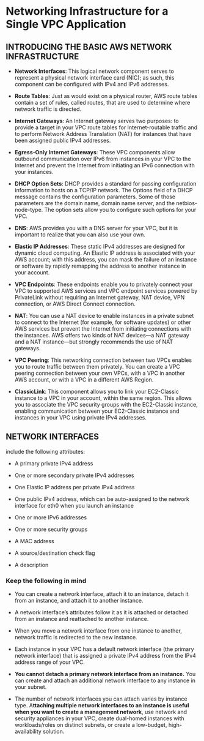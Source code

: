 # Networking Infrastructure for a Single VPC Application

## INTRODUCING THE BASIC AWS NETWORK INFRASTRUCTURE

- **Network Interfaces**: This logical network component serves to represent a physical network interface card (NIC); as such, this component can be configured with IPv4 and IPv6 addresses.

- **Route Tables**: Just as would exist on a physical router, AWS route tables contain a set of rules, called routes, that are used to determine where network traffic is directed.

- **Internet Gateways**: An Internet gateway serves two purposes: to provide a target in your VPC route tables for Internet-routable traffic and to perform Network Address Translation (NAT) for instances that have been assigned public IPv4 addresses.

- **Egress-Only Internet Gateways**: These VPC components allow outbound communication over IPv6 from instances in your VPC to the Internet and prevent the Internet from initiating an IPv6 connection with your instances.

- **DHCP Option Sets**: DHCP provides a standard for passing configuration information to hosts on a TCP/IP network. The Options field of a DHCP message contains the configuration parameters. Some of those parameters are the domain name, domain name server, and the netbios-node-type. The option sets allow you to configure such options for your VPC.

- **DNS**: AWS provides you with a DNS server for your VPC, but it is important to realize that you can also use your own.

- **Elastic IP Addresses**: These static IPv4 addresses are designed for dynamic cloud computing. An Elastic IP address is associated with your AWS account; with this address, you can mask the failure of an instance or software by rapidly remapping the address to another instance in your account.

- **VPC Endpoints**: These endpoints enable you to privately connect your VPC to supported AWS services and VPC endpoint services powered by PrivateLink without requiring an Internet gateway, NAT device, VPN connection, or AWS Direct Connect connection.

- **NAT**: You can use a NAT device to enable instances in a private subnet to connect to the Internet (for example, for software updates) or other AWS services but prevent the Internet from initiating connections with the instances. AWS offers two kinds of NAT devices—a NAT gateway and a NAT instance—but strongly recommends the use of NAT gateways.

- **VPC Peering**: This networking connection between two VPCs enables you to route traffic between them privately. You can create a VPC peering connection between your own VPCs, with a VPC in another AWS account, or with a VPC in a different AWS Region.

- **ClassicLink**: This component allows you to link your EC2-Classic instance to a VPC in your account, within the same region. This allows you to associate the VPC security groups with the EC2-Classic instance, enabling communication between your EC2-Classic instance and instances in your VPC using private IPv4 addresses.

## NETWORK INTERFACES

include the following attributes:

- A primary private IPv4 address

- One or more secondary private IPv4 addresses

- One Elastic IP address per private IPv4 address

- One public IPv4 address, which can be auto-assigned to the network interface for eth0 when you launch an instance

- One or more IPv6 addresses

- One or more security groups

- A MAC address

- A source/destination check flag

- A description

### Keep the following in mind

- You can create a network interface, attach it to an instance, detach it from an instance, and attach it to another instance.

- A network interface’s attributes follow it as it is attached or detached from an instance and reattached to another instance.

- When you move a network interface from one instance to another, network traffic is redirected to the new instance.

- Each instance in your VPC has a default network interface (the primary network interface) that is assigned a private IPv4 address from the IPv4 address range of your VPC.

- **You cannot detach a primary network interface from an instance.** You can create and attach an additional network interface to any instance in your subnet.

- The number of network interfaces you can attach varies by instance type. A**ttaching multiple network interfaces to an instance is useful when you want to create a management network**, use network and security appliances in your VPC, create dual-homed instances with workloads/roles on distinct subnets, or create a low-budget, high-availability solution.
